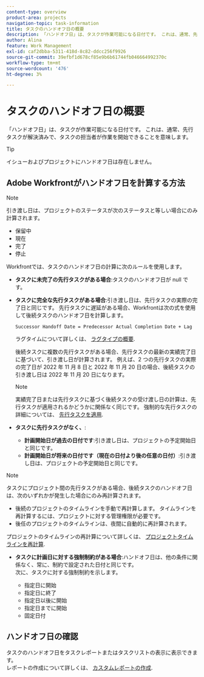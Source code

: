 ```yaml
---
content-type: overview
product-area: projects
navigation-topic: task-information
title: タスクのハンドオフ日の概要
description: 「ハンドオフ日」は、タスクが作業可能になる日付です。 これは、通常、先行タスクが解決済みで、タスクの担当者が作業を開始できることを意味します。
author: Alina
feature: Work Management
exl-id: caf2dbba-5311-418d-8c82-ddcc256f9926
source-git-commit: 39efbf1d678cf85e9b6b61744fb046664992370c
workflow-type: tm+mt
source-wordcount: '476'
ht-degree: 3%

---
```


# タスクのハンドオフ日の概要

「ハンドオフ日」は、タスクが作業可能になる日付です。 これは、通常、先行タスクが解決済みで、タスクの担当者が作業を開始できることを意味します。

>[!TIP]
>
>イシューおよびプロジェクトにハンドオフ日は存在しません。

## Adobe Workfrontがハンドオフ日を計算する方法

>[!NOTE]
>
>引き渡し日は、プロジェクトのステータスが次のステータスと等しい場合にのみ計算されます。
>
>* 保留中
>* 現在
>* 完了
>* 停止
>


Workfrontでは、タスクのハンドオフ日の計算に次のルールを使用します。

* **タスクに未完了の先行タスクがある場合**:タスクのハンドオフ日が null です。
* **タスクに完全な先行タスクがある場合**:引き渡し日は、先行タスクの実際の完了日と同じです。 先行タスクに遅延がある場合、Workfrontは次の式を使用して後続タスクのハンドオフ日を計算します。

   `Successor Handoff Date = Predecessor Actual Completion Date + Lag`

   ラグタイムについて詳しくは、 [ラグタイプの概要](../use-prdcssrs/lag-types.md).

   後続タスクに複数の先行タスクがある場合、先行タスクの最新の実績完了日に基づいて、引き渡し日が計算されます。 例えば、2 つの先行タスクの実際の完了日が 2022 年 11 月 8 日と 2022 年 11 月 20 日の場合、後続タスクの引き渡し日は 2022 年 11 月 20 日になります。

   >[!NOTE]
   >
   >   実績完了日または先行タスクに基づく後続タスクの受け渡し日の計算は、先行タスクが適用されるかどうかに関係なく同じです。 強制的な先行タスクの詳細については、 [先行タスクを適用](../use-prdcssrs/enforced-predecessors.md).


* **タスクに先行タスクがなく、**:

   * **計画開始日が過去の日付です**:引き渡し日は、プロジェクトの予定開始日と同じです。
   * **計画開始日が将来の日付です（現在の日付より後の任意の日付）**:引き渡し日は、プロジェクトの予定開始日と同じです。

>[!NOTE]
>
>タスクにプロジェクト間の先行タスクがある場合、後続タスクのハンドオフ日は、次のいずれかが発生した場合にのみ再計算されます。
>
>* 後続のプロジェクトのタイムラインを手動で再計算します。 タイムラインを再計算するには、プロジェクトに対する管理権限が必要です。
>* 後任のプロジェクトのタイムラインは、夜間に自動的に再計算されます。
>
>プロジェクトのタイムラインの再計算について詳しくは、 [プロジェクトタイムラインを再計算](../../../manage-work/projects/manage-projects/recalculate-project-timeline.md).

* **タスクに計画日に対する強制制約がある場合**:ハンドオフ日は、他の条件に関係なく、常に、制約で設定された日付と同じです。\
   次に、タスクに対する強制制約を示します。

   * 指定日に開始
   * 指定日に終了
   * 指定日以後に開始
   * 指定日までに開始
   * 固定日付

## ハンドオフ日の確認

タスクのハンドオフ日をタスクレポートまたはタスクリストの表示に表示できます。\
レポートの作成について詳しくは、 [カスタムレポートの作成](../../../reports-and-dashboards/reports/creating-and-managing-reports/create-custom-report.md).
